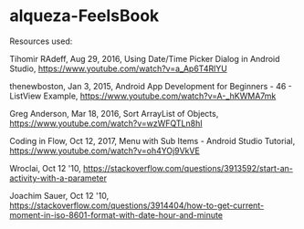 # alqueza-FeelsBook

Resources used:

Tihomir RAdeff, Aug 29, 2016, Using Date/Time Picker Dialog in Android Studio, https://www.youtube.com/watch?v=a_Ap6T4RlYU

thenewboston, Jan 3, 2015, Android App Development for Beginners - 46 - ListView Example, https://www.youtube.com/watch?v=A-_hKWMA7mk

Greg Anderson, Mar 18, 2016, Sort ArrayList of Objects, https://www.youtube.com/watch?v=wzWFQTLn8hI

Coding in Flow,  Oct 12, 2017, Menu with Sub Items - Android Studio Tutorial, https://www.youtube.com/watch?v=oh4YOj9VkVE

Wroclai, Oct 12 '10, https://stackoverflow.com/questions/3913592/start-an-activity-with-a-parameter

Joachim Sauer, Oct 12 '10, https://stackoverflow.com/questions/3914404/how-to-get-current-moment-in-iso-8601-format-with-date-hour-and-minute
